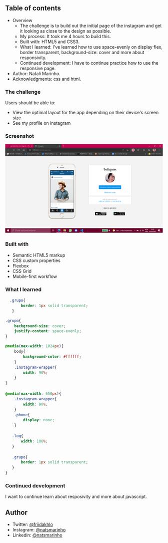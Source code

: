 ## Table of contents

- Overview
  - The challenge is to build out the initial page of the instagram and get it looking as close to the design as possible.
  - My process: It took me 4 hours to build this.
  - Built with: HTML5 and CSS3.
  - What I learned: I've learned how to use space-evenly on display flex, border transparent, background-size: cover and more about responsivity. 
  - Continued development: I have to continue practice how to use the responsive page. 
- Author: Natali Marinho. 
- Acknowledgments: css and html.


### The challenge

Users should be able to:

- View the optimal layout for the app depending on their device's screen size
- See my profile on instagram

### Screenshot

![](./imagens/readme-pic.png)

### Built with

- Semantic HTML5 markup
- CSS custom properties
- Flexbox
- CSS Grid
- Mobile-first workflow


### What I learned


```css
  .grupo{
       border: 1px solid transparent;
   }
```
```css
.grupo{
    background-size: cover;
    justify-content: space-evenly;
}
```
```css
@media(max-width: 1024px){
    body{
        background-color: #ffffff;
    }
    .instagram-wrapper{
        width: 90%;
    }
}

@media(max-width: 650px){
    .instagram-wrapper{
        width: 90%;
    }
    .phone{
        display: none;
    }

   .log{
       width: 100%;
   }
   
   .grupo{
       border: 1px solid transparent;
   }
}
```
### Continued development

I want to continue learn about resposivity and more about javascript.

## Author
- Twitter: [@friidakhlo](https://www.twitter.com/friidakhalo)
- Instagram: [@natsmarinho](https://www.instagram.com/natsmarinho) 
- Linkedin: [@natsmarinho](https://www.linkedin.com/in/natsmarinho/)
